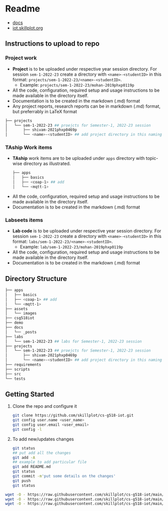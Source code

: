 # Readme

* [docs](docs/index.md)
* [iot.skillplot.org](https://iot.skillplot.org/)


## Instructions to upload to repo

### Project work


* **Project** is to be uploaded under respective year session directory. For session `sem-1-2022-23` create a directory with `<name>-<studentID>` in this format: `projects/sem-1-2022-23/<name>-<studentID>`.
    * Example: `projects/sem-1-2022-23/mohan-2019phxp0119p`
* All the code, configuration, required setup and usage instructions to be made available in the directory itself.
* Documentation is to be created in the markdown (.md) format
* Any project reports, research reports can be in  markdown (.md) format, but preferrably in LaTeX format


```bash
├── projects
│   └── sem-1-2022-23 ## proejcts for Semester-1, 2022-23 session
│       ├── shivam-2021phxp0469p
│       └── <name>-<studentID> ## add project directory in this naming convetion
```

### TAship Work items


* **TAship** work items are to be uploaded under `apps` directory with topic-wise directory as illustrated.
    ```bash
    ├── apps
    │   ├── basics
    │   ├── <coap-1> ## add 
    │   └── <mqtt-1>
    ```
* All the code, configuration, required setup and usage instructions to be made available in the directory itself.
* Documentation is to be created in the markdown (.md) format




### Labseets items



* **Lab code** is to be uploaded under respective year session directory. For session `sem-1-2022-23` create a directory with `<name>-<studentID>` in this format: `labs/sem-1-2022-23/<name>-<studentID>`.
    * Example: `lab/sem-1-2022-23/mohan-2019phxp0119p`
* All the code, configuration, required setup and usage instructions to be made available in the directory itself.
* Documentation is to be created in the markdown (.md) format


## Directory Structure

```bash
├── apps
│   ├── basics
│   ├── <coap-1> ## add 
│   └── <mqtt-1>
├── assets
│   └── images
├── csg518iot
├── demo
├── docs
│   └── _posts
├── labs
│   └── sem-1-2022-23 ## labs for Semester-1, 2022-23 session
├── projects
│   └── sem-1-2022-23 ## proejcts for Semester-1, 2022-23 session
│       ├── shivam-2021phxp0469p
│       └── <name>-<studentID> ## add project directory in this naming convetion
├── requirements
├── scripts
├── src
└── tests
```



## Getting Started

1. Clone the repo and configure it
    ```bash
    git clone https://github.com/skillplot/cs-g518-iot.git
    git config user.name <user_name>
    git config user.email <user_email>
    git config -l
    ```
2. To add new/updates changes
    ```bash
    git status
    ## put add all the changes
    git add -A
    ## example to add particular file
    git add README.md
    git status
    git commit -m'put some details on the changes'
    git push
    git status
    ```

```bash
wget -O - https://raw.githubusercontent.com/skillplot/cs-g518-iot/main/scripts/codehub.setup.sh | bash
wget -O - https://raw.githubusercontent.com/skillplot/cs-g518-iot/main/scripts/install.sh | bash
wget -O - https://raw.githubusercontent.com/skillplot/cs-g518-iot/main/scripts/cs-g518-iot.clone.sh | bash
```
